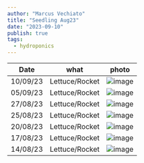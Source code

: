 ```yaml
---
author: "Marcus Vechiato"
title: "Seedling Aug23"
date: "2023-09-10"
publish: true
tags: 
  - hydroponics
--- 
```


| Date     | what  | photo |
| -------- | ----  | ---   |
| 10/09/23 | Lettuce/Rocket | ![image](/obsidian/seedling230910.png) |
| 05/09/23 | Lettuce/Rocket | ![image](/obsidian/seedling230923.jpeg) | 
| 27/08/23 | Lettuce/Rocket | ![image](/obsidian/seedling230827.png) | 
| 25/08/23 | Lettuce/Rocket | ![image](/obsidian/seedling230825.jpg) |
| 20/08/23 | Lettuce/Rocket | ![image](/obsidian/seedling230823.png) |
| 17/08/23 | Lettuce/Rocket | ![image](/obsidian/seedling230817.jpg) |
| 14/08/23 | Lettuce/Rocket | ![image](/obsidian/seedling230814.jpeg)|
